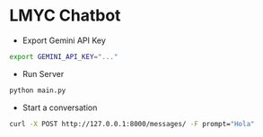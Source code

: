# LMYC Chatbot

- Export Gemini API Key

```bash
export GEMINI_API_KEY="..."
```

- Run Server

```bash
python main.py
```

- Start a conversation

```bash
curl -X POST http://127.0.0.1:8000/messages/ -F prompt="Hola"
```
